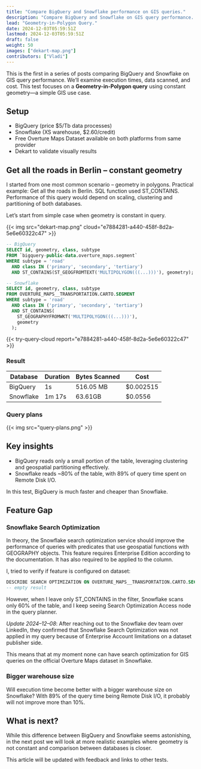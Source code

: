 ```yaml
---
title: "Compare BigQuery and Snowflake performance on GIS queries."
description: "Compare BigQuery and Snowflake on GIS query performance. Explore execution times, costs, and efficiency in a Geometry-in-Polygon use case with real-world data from Overture Maps"
lead: "Geometry-in-Polygon Query."
date: 2024-12-03T05:59:51Z
lastmod: 2024-12-03T05:59:51Z
draft: false
weight: 50
images: ["dekart-map.png"]
contributors: ["Vladi"]
---
```


This is the first in a series of posts comparing BigQuery and Snowflake on GIS query performance. We’ll examine execution times, data scanned, and cost. This test focuses on a **Geometry-in-Polygon query** using constant geometry—a simple GIS use case.

## Setup

- BigQuery (price $5/Tb data processes)
- Snowflake (XS warehouse, $2.60/credit)
- Free Overture Maps Dataset available on both platforms from same provider
- Dekart to validate visually results

## Get all the roads in Berlin – constant geometry

I started from one most common scenario – geometry in polygons. Practical example: Get all the roads in Berlin. SQL function used ST_CONTAINS. Performance of this query would depend on scaling, clustering and partitioning of both databases.

Let’s start from simple case when geometry is constant in query.

{{< img src="dekart-map.png" cloud="e7884281-a440-458f-8d2a-5e6e60322c47" >}}

```sql
-- BigQuery
SELECT id, geometry, class, subtype
FROM `bigquery-public-data.overture_maps.segment`
WHERE subtype = 'road'
  AND class IN ('primary', 'secondary', 'tertiary')
  AND ST_CONTAINS(ST_GEOGFROMTEXT('MULTIPOLYGON(((...)))'), geometry);

```

```sql
-- Snowflake
SELECT id, geometry, class, subtype
FROM OVERTURE_MAPS__TRANSPORTATION.CARTO.SEGMENT
WHERE subtype = 'road'
  AND class IN ('primary', 'secondary', 'tertiary')
  AND ST_CONTAINS(
    ST_GEOGRAPHYFROMWKT('MULTIPOLYGON(((...)))'),
    geometry
  );
```

{{< try-query-cloud report="e7884281-a440-458f-8d2a-5e6e60322c47" >}}

### Result

<table class="table">
<thead>
<tr>
<th>Database</th>
<th>Duration</th>
<th>Bytes Scanned</th>
<th>Cost</th>
</tr>
</thead>
<tbody>
<tr>
<td>BigQuery</td>
<td>1s</td>
<td>516.05 MB</td>
<td>$0.002515</td>
</tr>
<tr>
<td>Snowflake</td>
<td>1m 17s</td>
<td>63.61GB</td>
<td>$0.0556</td>
</tr>
</tbody>
</table>

### Query plans

{{< img src="query-plans.png" >}}

## Key insights

- BigQuery reads only a small portion of the table, leveraging clustering and geospatial partitioning effectively.
- Snowflake reads ~80% of the table, with 89% of query time spent on Remote Disk I/O.

In this test, BigQuery is much faster and cheaper than Snowflake.

## Feature Gap

### Snowflake Search Optimization

In theory, the Snowflake search optimization service should improve the performance of queries with predicates that use geospatial functions with GEOGRAPHY objects. This feature requires Enterprise Edition according to the documentation. It has also required to be applied to the column.

I, tried to verify if feature is configured on dataset:

```sql
DESCRIBE SEARCH OPTIMIZATION ON OVERTURE_MAPS__TRANSPORTATION.CARTO.SEGMENT;
-- empty result
```

However, when I leave only ST_CONTAINS in the filter, Snowflake scans only 60% of the table, and I keep seeing Search Optimization Access node in the query planner.

*Update 2024–12–08*: After reaching out to the Snowflake dev team over LinkedIn, they confirmed that Snowflake Search Optimization was not applied in my query because of Enterprise Account limitations on a dataset publisher side.

This means that at my moment none can have search optimization for GIS queries on the official Overture Maps dataset in Snowflake.

### Bigger warehouse size

Will execution time become better with a bigger warehouse size on Snowflake? With 89% of the query time being Remote Disk I/O, it probably will not improve more than 10%.

## What is next?

While this difference between BigQuery and Snowflake seems astonishing, in the next post we will look at more realistic examples where geometry is not constant and comparison between databases is closer.

This article will be updated with feedback and links to other tests.
